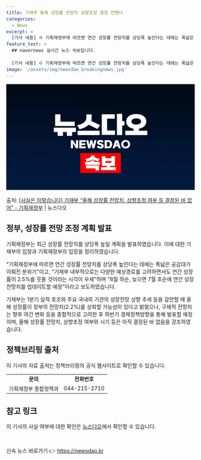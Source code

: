 ```yaml
---
title: 기재부 올해 성장률 전망치 상향조정 결정 안됐다
categories:
  - News
excerpt: >
  [기사 내용] ㅇ 기획재정부에 따르면 연간 성장률 전망치를 상당폭 높인다는 데에는 폭넓은 공감대가 이뤄진 분…
feature_text: >
  ## navernews 실시간 뉴스 속보입니다.

  [기사 내용] ㅇ 기획재정부에 따르면 연간 성장률 전망치를 상당폭 높인다는 데에는 폭넓은 공감대가 이뤄진 분…
image: '/assets/img/newsdao_breakingnews.jpg'
---
```


![뉴스다오 속보](/assets/img/newsdao_breakingnews.jpg)

<p>출처: <a href="https://newsdao.kr/3696" rel="dofollow">[사실은 이렇습니다] 기재부 “올해 성장률 전망치, 상향조정 여부 등 결정된 바 없어” - 기획재정부</a> | 뉴스다오</p>

<h2 data-ke-size="size26">정부, 성장률 전망 조정 계획 발표</h2>
기획재정부는 최근 성장률 전망치를 상당폭 높일 계획을 발표하였습니다. 이에 대한 기재부의 입장과 기획재정부의 입장을 정리하였습니다.

<p data-ke-size="size16">"기획재정부에 따르면 연간 성장률 전망치를 상당폭 높인다는 데에는 폭넓은 공감대가 이뤄진 분위기"이고, "기재부 내부적으로는 다양한 예상경로를 고려하면서도 연간 성장률이 2.5%를 웃돌 것이라는 시각이 우세"하며 "6월 하순, 늦으면 7월 초순에 연간 성장전망치를 업데이트할 예정"이라고 보도하였습니다.</p>

<p data-ke-size="size16">기재부는 1분기 실적 호조와 주요 국내외 기관의 성장전망 상향 추세 등을 감안할 때 올해 성장률이 정부의 전망치(2.2%)를 상회할 가능성이 있다고 밝혔으나, 구체적 전망치는 향후 여건 변화 등을 종합적으로 고려한 후 하반기 경제정책방향을 통해 발표할 예정이며, 올해 성장률 전망치, 상향조정 여부와 시기 등은 아직 결정된 바 없음을 강조하였습니다.</p>

<h2 data-ke-size="size26">정책브리핑 출처</h2>

<p data-ke-size="size16">이 기사의 자료 출처는 정책브리핑의 공식 웹사이트로 확인할 수 있습니다.</p>

<table style="width: 603px;">
<tbody>
<tr>
<td style="text-align: center; height: 17px;"><b>문의</b></td>
<td style="text-align: center; height: 17px;"><b>전화번호</b></td>
</tr>
<tr>
<td style="text-align: center; height: 17px;">기획재정부 종합정책과</td>
<td style="text-align: center; height: 17px;">044-215-2710</td>
</tr>
</tbody>
</table>

<h2 data-ke-size="size26">참고 링크</h2>

<p data-ke-size="size16">이 기사의 사실 여부에 대한 확인은 <a href="https://newsdao.kr/3696">뉴스다오</a>에서 확인할 수 있습니다.</p>

<p data-ke-size="size16">&nbsp;</p> 

신속 뉴스 바로가기 👉 <a href="https://newsdao.kr" rel="dofollow">https://newsdao.kr</a>


